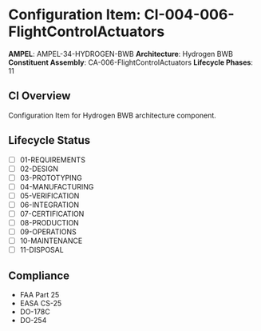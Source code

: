# Configuration Item: CI-004-006-FlightControlActuators

**AMPEL**: AMPEL-34-HYDROGEN-BWB
**Architecture**: Hydrogen BWB
**Constituent Assembly**: CA-006-FlightControlActuators
**Lifecycle Phases**: 11

## CI Overview
Configuration Item for Hydrogen BWB architecture component.

## Lifecycle Status
- [ ] 01-REQUIREMENTS
- [ ] 02-DESIGN
- [ ] 03-PROTOTYPING
- [ ] 04-MANUFACTURING
- [ ] 05-VERIFICATION
- [ ] 06-INTEGRATION
- [ ] 07-CERTIFICATION
- [ ] 08-PRODUCTION
- [ ] 09-OPERATIONS
- [ ] 10-MAINTENANCE
- [ ] 11-DISPOSAL

## Compliance
- FAA Part 25
- EASA CS-25
- DO-178C
- DO-254
